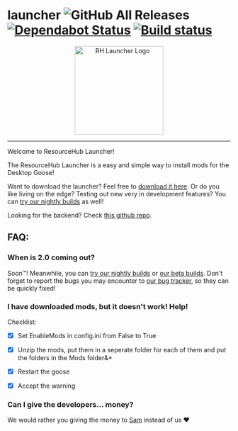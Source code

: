 
# launcher ![GitHub All Releases](https://img.shields.io/github/downloads/desktopgooseunofficial/launcher/total) [![Dependabot Status](https://api.dependabot.com/badges/status?host=github&repo=DesktopGooseUnofficial/launcher)](https://dependabot.com) [![Build status](https://ci.appveyor.com/api/projects/status/q2iccrkgxriosdmd?svg=true)](https://ci.appveyor.com/project/VukAnd/launcher)

<p align="center">
<img width="200" height="200" alt="RH Launcher Logo" src="https://i.imgur.com/ma8iAVM.png">
</p>

---

Welcome to ResourceHub Launcher!

The ResourceHub Launcher is a easy and simple way to install mods for the Desktop Goose!

Want to download the launcher? Feel free to [download it here](https://github.com/desktopgooseunofficial/launcher/releases/latest). Or do you like living on the edge? Testing out new very in development features? You can [try our nightly builds](https://github.com/DesktopGooseUnofficial/launcher-nightly/releases/latest) as well!

Looking for the backend? Check [this github repo](https://github.com/desktopgooseunofficial/launcher-backend). 

## FAQ:

### When is 2.0 coming out?

Soon™️! Meanwhile, you can [try our nightly builds](https://github.com/DesktopGooseUnofficial/launcher-nightly/releases/latest) or [our beta builds](https://github.com/Wuzado/launcher/releases/latest). Don't forget to report the bugs you may encounter to [our bug tracker](https://github.com/DesktopGooseUnofficial/launcher/issues), so they can be quickly fixed!

### I have downloaded mods, but it doesn't work! Help!

Checklist:

* [x] Set EnableMods in config.ini from False to True

* [x] Unzip the mods, put them in a seperate folder for each of them and put the folders in the Mods folder&*

* [x] Restart the goose

* [x] Accept the warning

### Can I give the developers... money?

We would rather you giving the money to [Sam](https://patreon.com/sammakesvr) instead of us ❤
